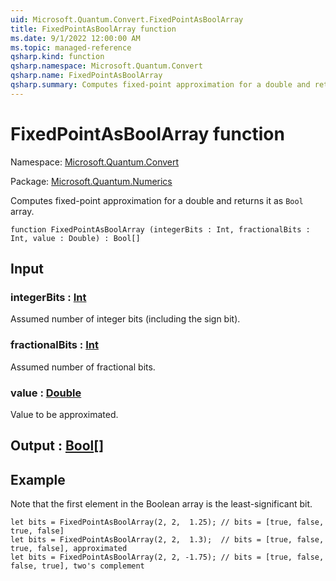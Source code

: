 ```yaml
---
uid: Microsoft.Quantum.Convert.FixedPointAsBoolArray
title: FixedPointAsBoolArray function
ms.date: 9/1/2022 12:00:00 AM
ms.topic: managed-reference
qsharp.kind: function
qsharp.namespace: Microsoft.Quantum.Convert
qsharp.name: FixedPointAsBoolArray
qsharp.summary: Computes fixed-point approximation for a double and returns it as `Bool` array.
---
```


# FixedPointAsBoolArray function

Namespace: [Microsoft.Quantum.Convert](xref:Microsoft.Quantum.Convert)

Package: [Microsoft.Quantum.Numerics](https://nuget.org/packages/Microsoft.Quantum.Numerics)


Computes fixed-point approximation for a double and returns it as `Bool` array.

```qsharp
function FixedPointAsBoolArray (integerBits : Int, fractionalBits : Int, value : Double) : Bool[]
```


## Input

### integerBits : [Int](xref:microsoft.quantum.qsharp.valueliterals#int-literals)

Assumed number of integer bits (including the sign bit).


### fractionalBits : [Int](xref:microsoft.quantum.qsharp.valueliterals#int-literals)

Assumed number of fractional bits.


### value : [Double](xref:microsoft.quantum.qsharp.valueliterals#double-literals)

Value to be approximated.



## Output : [Bool](xref:microsoft.quantum.qsharp.valueliterals#bool-literals)[]



## Example

Note that the first element in the Boolean array is the least-significant bit.```qsharplet bits = FixedPointAsBoolArray(2, 2,  1.25); // bits = [true, false, true, false]let bits = FixedPointAsBoolArray(2, 2,  1.3);  // bits = [true, false, true, false], approximatedlet bits = FixedPointAsBoolArray(2, 2, -1.75); // bits = [true, false, false, true], two's complement```